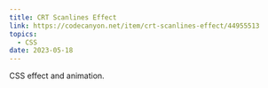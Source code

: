 ```yaml
---
title: CRT Scanlines Effect
link: https://codecanyon.net/item/crt-scanlines-effect/44955513
topics:
  - CSS
date: 2023-05-18
---
```

CSS effect and animation.
